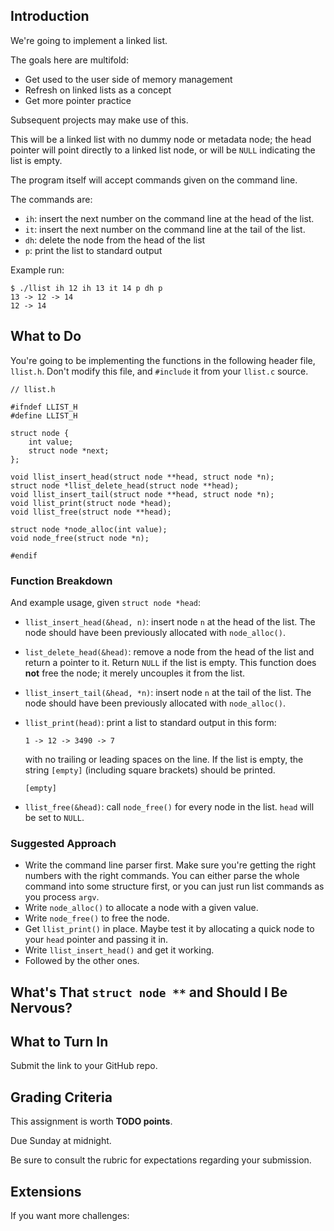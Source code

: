<!-- Project 5: Linked Lists-->

## Introduction

We're going to implement a linked list.

The goals here are multifold:

* Get used to the user side of memory management
* Refresh on linked lists as a concept
* Get more pointer practice

Subsequent projects may make use of this.

This will be a linked list with no dummy node or metadata node; the head
pointer will point directly to a linked list node, or will be `NULL`
indicating the list is empty.

The program itself will accept commands given on the command line.

The commands are:

* `ih`: insert the next number on the command line at the head of the
  list.
* `it`: insert the next number on the command line at the tail of the
  list.
* `dh`: delete the node from the head of the list
* `p`: print the list to standard output

Example run:

```
$ ./llist ih 12 ih 13 it 14 p dh p
13 -> 12 -> 14
12 -> 14
```

## What to Do

You're going to be implementing the functions in the following header
file, `llist.h`. Don't modify this file, and `#include` it from your
`llist.c` source.

```
// llist.h

#ifndef LLIST_H
#define LLIST_H

struct node {
    int value;
    struct node *next;
};

void llist_insert_head(struct node **head, struct node *n);
struct node *llist_delete_head(struct node **head);
void llist_insert_tail(struct node **head, struct node *n);
void llist_print(struct node *head);
void llist_free(struct node **head);

struct node *node_alloc(int value);
void node_free(struct node *n);

#endif
```

### Function Breakdown

And example usage, given `struct node *head`:

* `llist_insert_head(&head, n)`: insert node `n` at the head of the
  list. The node should have been previously allocated with
  `node_alloc()`.

* `list_delete_head(&head)`: remove a node from the head of the list and
  return a pointer to it. Return `NULL` if the list is empty. This
  function does **not** free the node; it merely uncouples it from the
  list.

* `llist_insert_tail(&head, *n)`: insert node `n` at the tail of the
  list. The node should have been previously allocated with
  `node_alloc()`.

* `llist_print(head)`: print a list to standard output in this form:

   ```
   1 -> 12 -> 3490 -> 7
   ```

   with no trailing or leading spaces on the line. If the list is empty,
   the string `[empty]` (including square brackets) should be printed.

   ```
   [empty]
   ```

* `llist_free(&head)`: call `node_free()` for every node in the list.
  `head` will be set to `NULL`.

### Suggested Approach

* Write the command line parser first. Make sure you're getting the
  right numbers with the right commands. You can either parse the whole
  command into some structure first, or you can just run list commands
  as you process `argv`.
* Write `node_alloc()` to allocate a node with a given value.
* Write `node_free()` to free the node.
* Get `llist_print()` in place. Maybe test it by allocating a
  quick node to your `head` pointer and passing it in.
* Write `llist_insert_head()` and get it working.
* Followed by the other ones.

## What's That `struct node **` and Should I Be Nervous?


## What to Turn In

Submit the link to your GitHub repo.

## Grading Criteria

This assignment is worth **TODO points**.

Due Sunday at midnight.

Be sure to consult the rubric for expectations regarding your
submission.

## Extensions

If you want more challenges:
